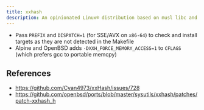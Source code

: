 ```yaml
---
title: xxhash
description: An opinionated Linux® distribution based on musl libc and toybox
---
```


- Pass `PREFIX` and `DISPATCH=1` (for SSE/AVX on `x86-64`) to check and install targets as they are not detected in the Makefile
- Alpine and OpenBSD adds `-DXXH_FORCE_MEMORY_ACCESS=1` to `CFLAGS` (which prefers gcc to portable memcpy)

## References
- https://github.com/Cyan4973/xxHash/issues/728
- https://github.com/openbsd/ports/blob/master/sysutils/xxhash/patches/patch-xxhash_h
